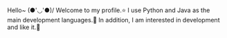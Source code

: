Hello~ (●'◡'●)/ 
Welcome to my profile.⭐ 
I use Python and Java as the main development languages.🛫 
In addition, I am interested in development and like it.🌈
